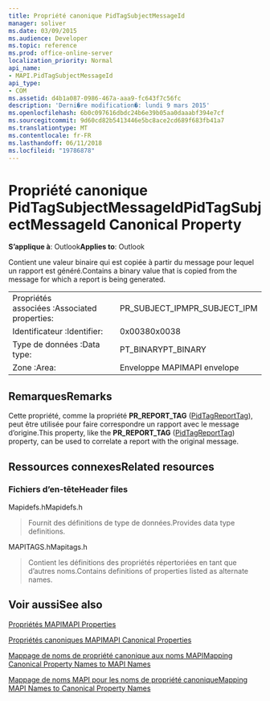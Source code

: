 ```yaml
---
title: Propriété canonique PidTagSubjectMessageId
manager: soliver
ms.date: 03/09/2015
ms.audience: Developer
ms.topic: reference
ms.prod: office-online-server
localization_priority: Normal
api_name:
- MAPI.PidTagSubjectMessageId
api_type:
- COM
ms.assetid: d4b1a087-0986-467a-aaa9-fc643f7c56fc
description: 'Derni�re modification�: lundi 9 mars 2015'
ms.openlocfilehash: 6b0c097616dbdc24b6e39b05aa0daaabf394e7cf
ms.sourcegitcommit: 9d60cd82b5413446e5bc8ace2cd689f683fb41a7
ms.translationtype: MT
ms.contentlocale: fr-FR
ms.lasthandoff: 06/11/2018
ms.locfileid: "19786878"
---
```

# <a name="pidtagsubjectmessageid-canonical-property"></a><span data-ttu-id="f1649-103">Propriété canonique PidTagSubjectMessageId</span><span class="sxs-lookup"><span data-stu-id="f1649-103">PidTagSubjectMessageId Canonical Property</span></span>

  
  
<span data-ttu-id="f1649-104">**S’applique à**: Outlook</span><span class="sxs-lookup"><span data-stu-id="f1649-104">**Applies to**: Outlook</span></span> 
  
<span data-ttu-id="f1649-105">Contient une valeur binaire qui est copiée à partir du message pour lequel un rapport est généré.</span><span class="sxs-lookup"><span data-stu-id="f1649-105">Contains a binary value that is copied from the message for which a report is being generated.</span></span> 
  
|||
|:-----|:-----|
|<span data-ttu-id="f1649-106">Propriétés associées :</span><span class="sxs-lookup"><span data-stu-id="f1649-106">Associated properties:</span></span>  <br/> |<span data-ttu-id="f1649-107">PR_SUBJECT_IPM</span><span class="sxs-lookup"><span data-stu-id="f1649-107">PR_SUBJECT_IPM</span></span>  <br/> |
|<span data-ttu-id="f1649-108">Identificateur :</span><span class="sxs-lookup"><span data-stu-id="f1649-108">Identifier:</span></span>  <br/> |<span data-ttu-id="f1649-109">0x0038</span><span class="sxs-lookup"><span data-stu-id="f1649-109">0x0038</span></span>  <br/> |
|<span data-ttu-id="f1649-110">Type de données :</span><span class="sxs-lookup"><span data-stu-id="f1649-110">Data type:</span></span>  <br/> |<span data-ttu-id="f1649-111">PT_BINARY</span><span class="sxs-lookup"><span data-stu-id="f1649-111">PT_BINARY</span></span>  <br/> |
|<span data-ttu-id="f1649-112">Zone :</span><span class="sxs-lookup"><span data-stu-id="f1649-112">Area:</span></span>  <br/> |<span data-ttu-id="f1649-113">Enveloppe MAPI</span><span class="sxs-lookup"><span data-stu-id="f1649-113">MAPI envelope</span></span>  <br/> |
   
## <a name="remarks"></a><span data-ttu-id="f1649-114">Remarques</span><span class="sxs-lookup"><span data-stu-id="f1649-114">Remarks</span></span>

<span data-ttu-id="f1649-115">Cette propriété, comme la propriété **PR_REPORT_TAG** ([PidTagReportTag](pidtagreporttag-canonical-property.md)), peut être utilisée pour faire correspondre un rapport avec le message d’origine.</span><span class="sxs-lookup"><span data-stu-id="f1649-115">This property, like the **PR_REPORT_TAG** ([PidTagReportTag](pidtagreporttag-canonical-property.md)) property, can be used to correlate a report with the original message.</span></span> 
  
## <a name="related-resources"></a><span data-ttu-id="f1649-116">Ressources connexes</span><span class="sxs-lookup"><span data-stu-id="f1649-116">Related resources</span></span>

### <a name="header-files"></a><span data-ttu-id="f1649-117">Fichiers d’en-tête</span><span class="sxs-lookup"><span data-stu-id="f1649-117">Header files</span></span>

<span data-ttu-id="f1649-118">Mapidefs.h</span><span class="sxs-lookup"><span data-stu-id="f1649-118">Mapidefs.h</span></span>
  
> <span data-ttu-id="f1649-119">Fournit des définitions de type de données.</span><span class="sxs-lookup"><span data-stu-id="f1649-119">Provides data type definitions.</span></span>
    
<span data-ttu-id="f1649-120">MAPITAGS.h</span><span class="sxs-lookup"><span data-stu-id="f1649-120">Mapitags.h</span></span>
  
> <span data-ttu-id="f1649-121">Contient les définitions des propriétés répertoriées en tant que d’autres noms.</span><span class="sxs-lookup"><span data-stu-id="f1649-121">Contains definitions of properties listed as alternate names.</span></span>
    
## <a name="see-also"></a><span data-ttu-id="f1649-122">Voir aussi</span><span class="sxs-lookup"><span data-stu-id="f1649-122">See also</span></span>



[<span data-ttu-id="f1649-123">Propriétés MAPI</span><span class="sxs-lookup"><span data-stu-id="f1649-123">MAPI Properties</span></span>](mapi-properties.md)
  
[<span data-ttu-id="f1649-124">Propriétés canoniques MAPI</span><span class="sxs-lookup"><span data-stu-id="f1649-124">MAPI Canonical Properties</span></span>](mapi-canonical-properties.md)
  
[<span data-ttu-id="f1649-125">Mappage de noms de propriété canonique aux noms MAPI</span><span class="sxs-lookup"><span data-stu-id="f1649-125">Mapping Canonical Property Names to MAPI Names</span></span>](mapping-canonical-property-names-to-mapi-names.md)
  
[<span data-ttu-id="f1649-126">Mappage de noms MAPI pour les noms de propriété canonique</span><span class="sxs-lookup"><span data-stu-id="f1649-126">Mapping MAPI Names to Canonical Property Names</span></span>](mapping-mapi-names-to-canonical-property-names.md)

